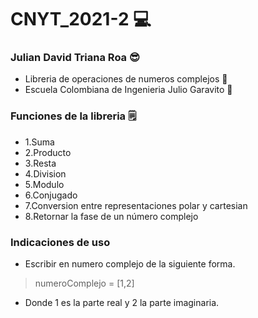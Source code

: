 # CNYT_2021-2 💻
### Julian David Triana Roa 😎
- Libreria  de operaciones de numeros complejos 🔢
- Escuela Colombiana de Ingenieria Julio Garavito 🏦
### Funciones de  la libreria 🗒️
- 1.Suma
- 2.Producto
- 3.Resta
- 4.Division
- 5.Modulo
- 6.Conjugado
- 7.Conversion entre representaciones polar y cartesian
- 8.Retornar la fase de un número complejo 
### Indicaciones de uso 
- Escribir en numero complejo de la siguiente forma.
> numeroComplejo = [1,2] 
- Donde 1 es la parte real y 2 la parte imaginaria.
